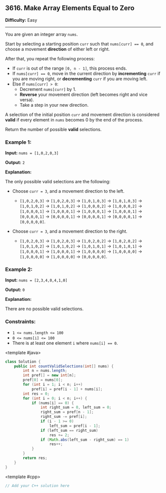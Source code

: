 ## 3616. Make Array Elements Equal to Zero

**Difficulty:** Easy

---

You are given an integer array `nums`.

Start by selecting a starting position `curr` such that `nums[curr] == 0`, and choose a movement **direction** of either left or right.

After that, you repeat the following process:

- If `curr` is out of the range `[0, n - 1]`, this process ends.
- If `nums[curr] == 0`, move in the current direction by **incrementing** `curr` if you are moving right, or **decrementing** `curr` if you are moving left.
- Else if `nums[curr] > 0`:
    - Decrement `nums[curr]` by 1.
    - **Reverse** your movement direction (left becomes right and vice versa).
    - Take a step in your new direction.

A selection of the initial position `curr` and movement direction is considered **valid** if every element in `nums` becomes 0 by the end of the process.

Return the number of possible **valid** selections.

### Example 1:

**Input:** `nums = [1,0,2,0,3]`

**Output:** `2`

**Explanation:**

The only possible valid selections are the following:

- Choose `curr = 3`, and a movement direction to the left.
    - `[1,0,2,0,3]` → `[1,0,2,0,3]` → `[1,0,1,0,3]` → `[1,0,1,0,3]` → `[1,0,1,0,2]` → `[1,0,1,0,2]` → `[1,0,0,0,2]` → `[1,0,0,0,2]` → `[1,0,0,0,1]` → `[1,0,0,0,1]` → `[1,0,0,0,1]` → `[1,0,0,0,1]` → `[0,0,0,0,1]` → `[0,0,0,0,1]` → `[0,0,0,0,1]` → `[0,0,0,0,1]` → `[0,0,0,0,0]`.

- Choose `curr = 3`, and a movement direction to the right.
    - `[1,0,2,0,3]` → `[1,0,2,0,3]` → `[1,0,2,0,2]` → `[1,0,2,0,2]` → `[1,0,1,0,2]` → `[1,0,1,0,2]` → `[1,0,1,0,1]` → `[1,0,1,0,1]` → `[1,0,0,0,1]` → `[1,0,0,0,1]` → `[1,0,0,0,0]` → `[1,0,0,0,0]` → `[1,0,0,0,0]` → `[1,0,0,0,0]` → `[0,0,0,0,0]`.

### Example 2:

**Input:** `nums = [2,3,4,0,4,1,0]`

**Output:** `0`

**Explanation:**

There are no possible valid selections.

### Constraints:

- `1 <= nums.length <= 100`
- `0 <= nums[i] <= 100`
- There is at least one element `i` where `nums[i] == 0`.

<CodeTabs :languages="[ { name: 'C++', slot: 'cpp' }, { name: 'Java', slot: 'java' } ]">

<template #java>

```java
class Solution {
    public int countValidSelections(int[] nums) {
        int n = nums.length;
        int pref[] = new int[n];
        pref[0] = nums[0];
        for (int i = 1; i < n; i++)
            pref[i] = pref[i - 1] + nums[i];
        int res = 0;
        for (int i = 0; i < n; i++) {
            if (nums[i] == 0) {
                int right_sum = 0, left_sum = 0;
                right_sum = pref[n - 1];
                right_sum -= pref[i];
                if (i - 1 >= 0)
                    left_sum = pref[i - 1];
                if (left_sum == right_sum)
                    res += 2;
                if (Math.abs(left_sum - right_sum) == 1)
                    res++;
            }
        }
        return res;
    }
}
```

</template>

<template #cpp>

```cpp
// Add your C++ solution here
```

</template>

</CodeTabs>
